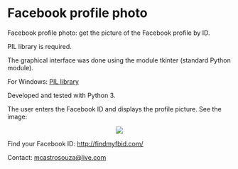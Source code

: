 # Facebook profile photo
Facebook profile photo: get the picture of the Facebook profile by ID.

PIL library is required.

The graphical interface was done using the module tkinter (standard Python module).

For Windows: [PIL library](http://www.lfd.uci.edu/~gohlke/pythonlibs/#pillow)

Developed and tested with Python 3.

The user enters the Facebook ID and displays the profile picture. See the image:

<p align="center"><img src="http://url/to/img.png" /></p>

Find your Facebook ID: http://findmyfbid.com/

Contact: mcastrosouza@live.com
